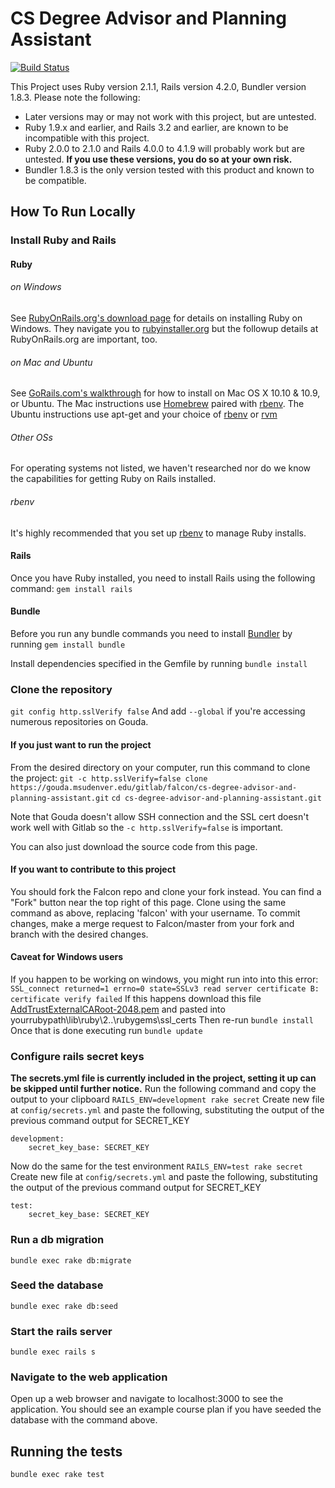 # CS Degree Advisor and Planning Assistant
[![Build Status](http://162.243.137.213/buildStatus/icon?job=cs-degree-advisor-master)](http://162.243.137.213/job/cs-degree-advisor-master/)

This Project uses Ruby version 2.1.1, Rails version 4.2.0, Bundler version 1.8.3.
Please note the following:
* Later versions may or may not work with this project, but are untested.
* Ruby 1.9.x and earlier, and Rails 3.2 and earlier, are known to be incompatible with this project.
* Ruby 2.0.0 to 2.1.0 and Rails 4.0.0 to 4.1.9 will probably work but are untested. **__If you use these versions, you do so at your own risk.__**
* Bundler 1.8.3 is the only version tested with this product and known to be compatible.

## How To Run Locally
### Install Ruby and Rails
#### Ruby
###### on Windows
See [RubyOnRails.org's download page](http://rubyonrails.org/download/) for details on installing Ruby on Windows.
They navigate you to [rubyinstaller.org](http://rubyinstaller.org/) but the followup details at RubyOnRails.org are important, too.


###### on Mac and Ubuntu
See [GoRails.com's walkthrough](https://gorails.com/setup/osx/10.10-yosemite) for how to install on Mac OS X 10.10 & 10.9, or Ubuntu.
The Mac instructions use [Homebrew](http://brew.sh/) paired with [rbenv](https://github.com/sstephenson/rbenv).
The Ubuntu instructions use apt-get and your choice of [rbenv](https://github.com/sstephenson/rbenv) or [rvm](https://rvm.io/)


###### Other OSs
For operating systems not listed, we haven't researched nor do we know the capabilities for getting Ruby on Rails installed.

###### rbenv
It's highly recommended that you set up [rbenv](https://github.com/sstephenson/rbenv) to manage Ruby installs.

#### Rails
Once you have Ruby installed, you need to install Rails using the following command:
`gem install rails`

#### Bundle
Before you run any bundle commands you need to install [Bundler](http://bundler.io/) by running
`gem install bundle`

Install dependencies specified in the Gemfile by running
`bundle install`

### Clone the repository

`git config http.sslVerify false`
And add `--global` if you're accessing numerous repositories on Gouda.

#### If you just want to run the project
From the desired directory on your computer, run this command to clone the project:
`git -c http.sslVerify=false clone https://gouda.msudenver.edu/gitlab/falcon/cs-degree-advisor-and-planning-assistant.git`
`cd cs-degree-advisor-and-planning-assistant.git`

Note that Gouda doesn't allow SSH connection and the SSL cert doesn't work well with Gitlab so the `-c http.sslVerify=false` is important.

You can also just download the source code from this page.

#### If you want to contribute to this project
You should fork the Falcon repo and clone your fork instead. You can find a "Fork" button near the top right of this page.
Clone using the same command as above, replacing 'falcon' with your username.
To commit changes, make a merge request to Falcon/master from your fork and branch with the desired changes.

#### Caveat for Windows users
If you happen to be working on windows, you might run into into this error:
`SSL_connect returned=1 errno=0 state=SSLv3 read server certificate B: certificate verify failed`
If this happens download this file [AddTrustExternalCARoot-2048.pem](https://raw.githubusercontent.com/rubygems/rubygems/master/lib/rubygems/ssl_certs/AddTrustExternalCARoot-2048.pem)
and pasted into yourrubypath\lib\ruby\2..\rubygems\ssl_certs
Then re-run `bundle install`
Once that is done executing run `bundle update`

### Configure rails secret keys
**The secrets.yml file is currently included in the project, setting it up can be skipped until further notice.**
Run the following command and copy the output to your clipboard
`RAILS_ENV=development rake secret`
Create new file at `config/secrets.yml` and paste the following, substituting
the output of the previous command output for SECRET_KEY
```
development:
    secret_key_base: SECRET_KEY
```
Now do the same for the test environment
`RAILS_ENV=test rake secret`
Create new file at `config/secrets.yml` and paste the following, substituting
the output of the previous command output for SECRET_KEY
```
test:
    secret_key_base: SECRET_KEY
```

### Run a db migration
`bundle exec rake db:migrate`

### Seed the database
`bundle exec rake db:seed`

### Start the rails server
`bundle exec rails s`

### Navigate to the web application
Open up a web browser and navigate to localhost:3000 to see the application.
You should see an example course plan if you have seeded the database with the
command above.

## Running the tests
`bundle exec rake test`
